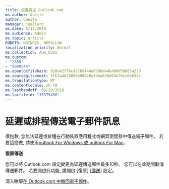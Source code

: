 ```yaml
---
title: 延遲傳送 Outlook.com
ms.author: daeite
author: daeite
manager: joallard
ms.date: 5/14/2019
ms.audience: Admin
ms.topic: article
ROBOTS: NOINDEX, NOFOLLOW
localization_priority: Normal
ms.collection: Adm_O365
ms.custom:
- "2380"
- "9000544"
ms.openlocfilehash: 910e42770cd7269444e6286d44bd60d50885a220
ms.sourcegitcommit: 5fb7a4b28859690020efdea630d03e70cc0e6334
ms.translationtype: MT
ms.contentlocale: zh-TW
ms.lasthandoff: 06/28/2019
ms.locfileid: "35375456"
---
```

# <a name="delay-or-schedule-sending-email-messages"></a>延遲或排程傳送電子郵件訊息

很抱歉, 您無法延遲或排程在行動裝置應用程式或網頁瀏覽器中傳送電子郵件。 若要這麼做, 請使用[outlook For Windows 或 outlook For Mac](https://products.office.com/outlook/email-and-calendar-software-microsoft-outlook)。

**復原傳送**

您可以將 Outlook.com 設定變更為延遲傳送郵件最多10秒。 您可以在此期間取消傳送郵件。 若要開啟此功能, 請開啟 [復原] [[傳送](https://outlook.live.com/mail/options/mail/messageContent/undoSend)] 設定。

深入瞭解[在 Outlook.com 中撤回電子郵件](https://support.office.com/article/c069ddde-5282-4085-8f4c-d7b133324f8a)。
